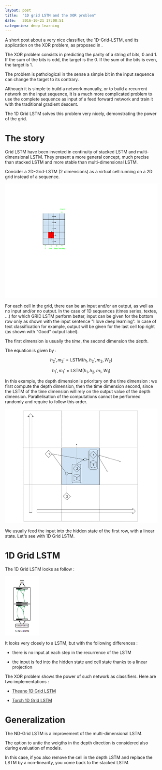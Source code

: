 ```yaml
---
layout: post
title:  "1D grid LSTM and the XOR problem"
date:   2016-10-21 17:00:51
categories: deep learning
---
```


A short post about a very nice classifier, the 1D-Grid-LSTM, and its application on the XOR problem, as proposed in []().

The XOR problem consists in predicting the parity of a string of bits, 0 and 1. If the sum of the bits is odd, the target is the 0. If the sum of the bits is even, the target is 1.

The problem is pathological in the sense a simple bit in the input sequence can change the target to its contrary.

Although it is simple to build a network manually, or to build a recurrent network on the input sequence, it is a much more complicated problem to use the complete sequence as input of a feed forward network and train it with the traditional gradient descent.

The 1D Grid LSTM solves this problem very nicely, demonstrating the power of the grid.

# The story

Grid LSTM have been invented in continuity of stacked LSTM and multi-dimensional LSTM. They present a more general concept, much precise than stacked LSTM and more stable than multi-dimensional LSTM.

Consider a 2D-Grid-LSTM (2 dimensions) as a virtual cell running on a 2D grid  instead of a sequence.

![](img/grid-2d.png)

For each cell in the grid, there can be an input and/or an output, as well as no input and/or no output. In the case of 1D sequences (times series, textes, ...) for which GRID LSTM perform better, input can be given for the bottom row only as shown with the input sentence "I love deep learning". In case of text classification for example, output will be given for the last cell top right (as shown with "Good" output label).

The first dimension is usually the *time*, the second dimension the *depth*.

The equation is given by :

$$ h_2', m_2' = \text{LSTM} (h_1, h_2', m_2, W_2) $$

$$ h_1', m_1' = \text{LSTM} (h_1, h_2, m_1, W_1) $$


In this example, the depth dimension is prioritary on the time dimension : we first compute the depth dimension, then the time dimension second, since the LSTM of the time dimension will rely on the output value of the depth dimension. Parallelisation of the computations cannot be performed randomly and require to follow this order.

![](img/grid-2d-lstm.png)

We usually feed the input into the hidden state of the first row, with a linear state. Let's see with 1D Grid LSTM.

# 1D Grid LSTM

The 1D Grid LSTM looks as follow :

![](img/grid-1d.png)

It looks very closely to a LSTM, but with the following differences :

- there is no input at each step in the recurrence of the LSTM

- the input is fed into the hidden state and cell state thanks to a linear projection

The XOR problem shows the power of such network as classifiers. Here are two implementations :

- [Theano 1D Grid LSTM]()

- [Torch 1D Grid LSTM]()

# Generalization

The ND-Grid LSTM is a improvement of the multi-dimensional LSTM.

The option to untie the weigths in the depth direction is considered also during evaluation of models.

In this case, if you also remove the cell in the depth LSTM and replace the LSTM by a non-linearity, you come back to the stacked LSTM.
